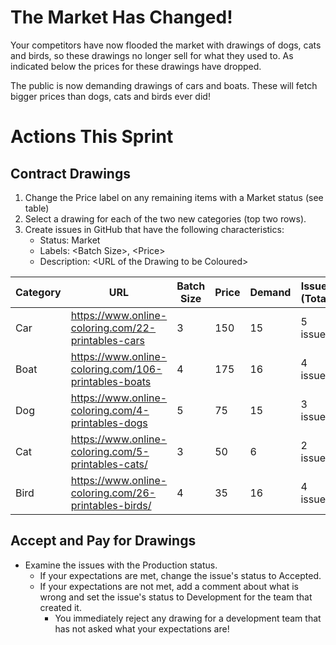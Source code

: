 # The Market Has Changed!
Your competitors have now flooded the market with drawings of dogs, cats and birds, so these drawings no longer sell for what they used to. As indicated below the prices for these drawings have dropped.

The public is now demanding drawings of cars and boats. These will fetch bigger prices than dogs, cats and birds ever did!

# Actions This Sprint
## Contract Drawings
1. Change the Price label on any remaining items with a Market status (see table)
1. Select a drawing for each of the two new categories (top two rows).
1. Create issues in GitHub that have the following characteristics:
      - Status: Market
      - Labels: \<Batch Size>, \<Price>
      - Description: \<URL of the Drawing to be Coloured>
 
   
| Category | URL | Batch Size | Price | Demand | Issues (Total) |
|----------|-----|------------|-------|--------|---|
| Car | https://www.online-coloring.com/22-printables-cars | 3 | 150 | 15 | 5 issues|
| Boat | https://www.online-coloring.com/106-printables-boats | 4 | 175 | 16 | 4 issues|
| Dog | https://www.online-coloring.com/4-printables-dogs | 5 | 75 | 15 | 3 issues |
| Cat | https://www.online-coloring.com/5-printables-cats/ | 3 | 50 | 6 | 2 issues |
| Bird | https://www.online-coloring.com/26-printables-birds/ | 4 | 35 | 16 | 4 issues|


 ## Accept and Pay for Drawings
- Examine the issues with the Production status.
   - If your expectations are met, change the issue's status to Accepted.
   - If your expectations are not met, add a comment about what is wrong and set the issue's status to Development for the team that created it.
      - You immediately reject any drawing for a development team that has not asked what your expectations are!